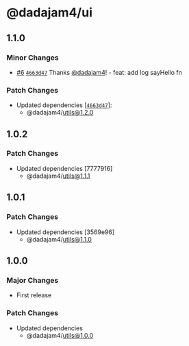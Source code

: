 # @dadajam4/ui

## 1.1.0

### Minor Changes

- [#6](https://github.com/dadajam4/test-mono/pull/6) [`4663d47`](https://github.com/dadajam4/test-mono/commit/4663d47b3b745eac36f7281fdb6ad00d742ed43b) Thanks [@dadajam4](https://github.com/dadajam4)! - feat: add log sayHello fn

### Patch Changes

- Updated dependencies [[`4663d47`](https://github.com/dadajam4/test-mono/commit/4663d47b3b745eac36f7281fdb6ad00d742ed43b)]:
  - @dadajam4/utils@1.2.0

## 1.0.2

### Patch Changes

- Updated dependencies [7777916]
  - @dadajam4/utils@1.1.1

## 1.0.1

### Patch Changes

- Updated dependencies [3569e96]
  - @dadajam4/utils@1.1.0

## 1.0.0

### Major Changes

- First release

### Patch Changes

- Updated dependencies
  - @dadajam4/utils@1.0.0
